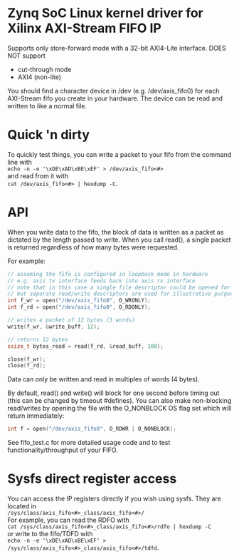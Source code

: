 # Zynq SoC Linux kernel driver for Xilinx AXI-Stream FIFO IP
Supports only store-forward mode with a 32-bit AXI4-Lite interface. DOES NOT support
- cut-through mode
- AXI4 (non-lite)

You should find a character device in /dev (e.g. /dev/axis_fifo0) for each AXI-Stream fifo you create in your hardware. The device can be read and written to like a normal file.

# Quick 'n dirty

To quickly test things, you can write a packet to your fifo from the command line with  
`echo -n -e '\xDE\xAD\xBE\xEF' > /dev/axis_fifo<#>`  
and read from it with  
`cat /dev/axis_fifo<#> | hexdump -C`.

# API

When you write data to the fifo, the block of data is written as a packet as dictated by the length passed to write. When you call read(), a single packet is returned regardless of how many bytes were requested.

For example:
```c
// assuming the fifo is configured in loopback mode in hardware
// e.g. axis tx interface feeds back into axis rx interface
// note that in this case a single file descriptor could be opened for both read and write,
// but separate read/write descriptors are used for illustrative purposes
int f_wr = open("/dev/axis_fifo0", O_WRONLY);
int f_rd = open("/dev/axis_fifo0", O_RDONLY);

// writes a packet of 12 bytes (3 words)
write(f_wr, &write_buff, 12);

// returns 12 bytes
ssize_t bytes_read = read(f_rd, &read_buff, 100);

close(f_wr);
close(f_rd);
```

Data can only be written and read in multiples of words (4 bytes).

By default, read() and write() will block for one second before timing out (this can be changed by timeout #defines). You can also make non-blocking read/writes by opening the file with the O_NONBLOCK OS flag set which will return immediately:

```c
int f = open("/dev/axis_fifo0", O_RDWR | O_NONBLOCK);
```

See fifo_test.c for more detailed usage code and to test functionality/throughput of your FIFO.

# Sysfs direct register access

You can access the IP registers directly if you wish using sysfs. They are located in  
`/sys/class/axis_fifo<#>_class/axis_fifo<#>/`  
For example, you can read the RDFO with  
`cat /sys/class/axis_fifo<#>_class/axis_fifo<#>/rdfo | hexdump -C`  
or write to the fifo/TDFD with  
`echo -n -e '\xDE\xAD\xBE\xEF' > /sys/class/axis_fifo<#>_class/axis_fifo<#>/tdfd`.